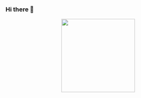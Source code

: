 ### Hi there 👋

<!--
**sinyana383/sinyana383** is a ✨ _special_ ✨ repository because its `README.md` (this file) appears on your GitHub profile.

Here are some ideas to get you started:

- 🔭 I’m currently working on ...
- 🌱 I’m currently learning ...
- 👯 I’m looking to collaborate on ...
- 🤔 I’m looking for help with ...
- 💬 Ask me about ...
- 📫 How to reach me: ...
- 😄 Pronouns: ...
- ⚡ Fun fact: ...
-->

<p align='center'>
   <a href="https://github.com/romankh3/github-readme-stats">
       <img height=200 src="https://github-readme-stats.vercel.app/api/top-langs/?username=sinyana383&layout=compact"/></a>
</p>
